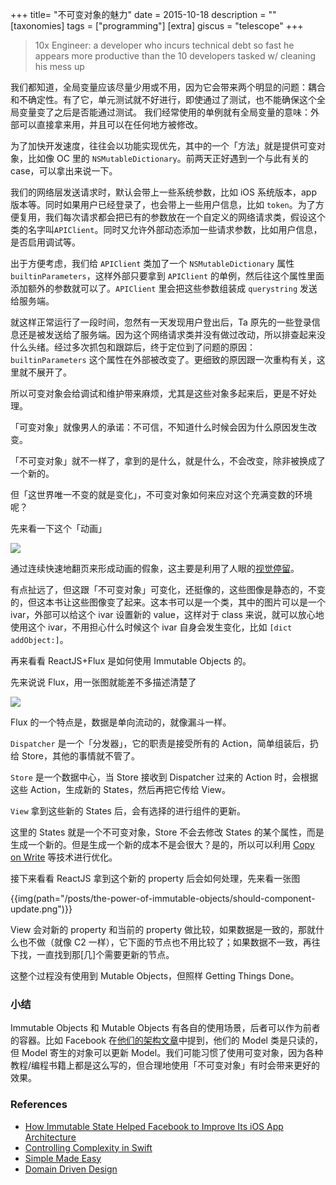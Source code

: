 +++
title= "不可变对象的魅力"
date = 2015-10-18
description = ""
[taxonomies]
tags = ["programming"]
[extra]
giscus = "telescope"
+++

> 10x Engineer: a developer who incurs technical debt so fast he appears more productive than the 10 developers tasked w/ cleaning his mess up

我们都知道，全局变量应该尽量少用或不用，因为它会带来两个明显的问题：耦合和不确定性。有了它，单元测试就不好进行，即使通过了测试，也不能确保这个全局变量变了之后是否能通过测试。 我们经常使用的单例就有全局变量的意味：外部可以直接拿来用，并且可以在任何地方被修改。

为了加快开发速度，往往会以功能实现优先，其中的一个「方法」就是提供可变对象，比如像 OC 里的 `NSMutableDictionary`。前两天正好遇到一个与此有关的 case，可以拿出来说一下。

我们的网络层发送请求时，默认会带上一些系统参数，比如 iOS 系统版本，app 版本等。同时如果用户已经登录了，也会带上一些用户信息，比如 `token`。为了方便复用，我们每次请求都会把已有的参数放在一个自定义的网络请求类，假设这个类的名字叫`APIClient`。同时又允许外部动态添加一些请求参数，比如用户信息，是否启用调试等。

出于方便考虑，我们给 `APIClient` 类加了一个 `NSMutableDictionary` 属性 `builtinParameters`，这样外部只要拿到 `APIClient` 的单例，然后往这个属性里面添加额外的参数就可以了。`APIClient` 里会把这些参数组装成 `querystring` 发送给服务端。

就这样正常运行了一段时间，忽然有一天发现用户登出后，Ta 原先的一些登录信息还是被发送给了服务端。因为这个网络请求类并没有做过改动，所以排查起来没什么头绪。经过多次抓包和跟踪后，终于定位到了问题的原因：`builtinParameters` 这个属性在外部被改变了。更细致的原因跟一次重构有关，这里就不展开了。

所以可变对象会给调试和维护带来麻烦，尤其是这些对象多起来后，更是不好处理。

「可变对象」就像男人的承诺：不可信，不知道什么时候会因为什么原因发生改变。

「不可变对象」就不一样了，拿到的是什么，就是什么，不会改变，除非被换成了一个新的。

但「这世界唯一不变的就是变化」，不可变对象如何来应对这个充满变数的环境呢？

先来看一下这个「动画」

![](http://31.media.tumblr.com/fe521bb54c25c173355632a3f5e029fe/tumblr_nmobaa6IQa1ruhxczo1_500.gif)

通过连续快速地翻页来形成动画的假象，这主要是利用了人眼的[视觉停留](https://www.wikiwand.com/zh-hant/%E8%A6%96%E8%A6%BA%E6%9A%AB%E7%95%99)。

有点扯远了，但这跟「不可变对象」可变化，还挺像的，这些图像是静态的，不变的，但这本书让这些图像变了起来。这本书可以是一个类，其中的图片可以是一个 ivar，外部可以给这个 ivar 设置新的 value，这样对于 class 来说，就可以放心地使用这个 ivar，不用担心什么时候这个 ivar 自身会发生变化，比如 `[dict addObject:]`。

再来看看 ReactJS+Flux 是如何使用 Immutable Objects 的。

先来说说 Flux，用一张图就能差不多描述清楚了

![](http://facebook.github.io/flux/img/flux-simple-f8-diagram-with-client-action-1300w.png)

Flux 的一个特点是，数据是单向流动的，就像漏斗一样。

`Dispatcher` 是一个「分发器」，它的职责是接受所有的 Action，简单组装后，扔给 Store，其他的事情就不管了。

`Store` 是一个数据中心，当 Store 接收到 Dispatcher 过来的 Action 时，会根据这些 Action，生成新的 States，然后再把它传给 View。

`View` 拿到这些新的 States 后，会有选择的进行组件的更新。

这里的 States 就是一个不可变对象，Store 不会去修改 States 的某个属性，而是生成一个新的。但是生成一个新的成本不是会很大？是的，所以可以利用 [Copy on Write](https://www.wikiwand.com/en/Copy-on-write) 等技术进行优化。

接下来看看 ReactJS 拿到这个新的 property 后会如何处理，先来看一张图

{{img(path="/posts/the-power-of-immutable-objects/should-component-update.png")}}

View 会对新的 property 和当前的 property 做比较，如果数据是一致的，那就什么也不做（就像 C2 一样），它下面的节点也不用比较了；如果数据不一致，再往下找，一直找到那[几]个需要更新的节点。

这整个过程没有使用到 Mutable Objects，但照样 Getting Things Done。

### 小结

Immutable Objects 和 Mutable Objects 有各自的使用场景，后者可以作为前者的容器。比如 Facebook 在[他们的架构文章](http://www.infoq.com/news/2014/10/Facebook-ios-architecture)中提到，他们的 Model 类是只读的，但 Model 寄生的对象可以更新 Model。我们可能习惯了使用可变对象，因为各种教程/编程书籍上都是这么写的，但合理地使用「不可变对象」有时会带来更好的效果。

### References

- [How Immutable State Helped Facebook to Improve Its iOS App Architecture](http://www.infoq.com/news/2014/10/Facebook-ios-architecture)
- [Controlling Complexity in Swift](https://realm.io/news/andy-matuschak-controlling-complexity/)
- [Simple Made Easy](http://www.infoq.com/presentations/Simple-Made-Easy)
- [Domain Driven Design](http://www.infoq.com/minibooks/domain-driven-design-quickly)
